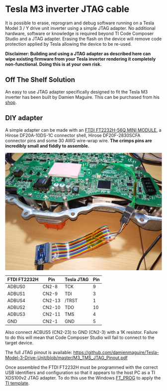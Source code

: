 # Tesla M3 inverter JTAG cable

It is possible to erase, reprogram and debug software running on a Tesla Model 3 / Y drive unit inverter using a simple JTAG adapter. No additional  hardware, software or knowledge is required beyond TI Code Composer Studio and a JTAG adapter. Erasing the flash on the device will remove code protection applied by Tesla allowing the device to be re-used.

**Disclaimer: Building and using a JTAG adapter as described here can wipe existing firmware from your Tesla inverter rendering it completely non-functional. Doing this is at your own risk.**

## Off The Shelf Solution

An easy to use JTAG adapter specifically designed to fit the Tesla M3 inverter has been built by Damien Maguire. This can be purchased from his [shop](https://www.evbmw.com/index.php/evbmw-webshop/tesla-boards/m3du-jtag).

## DIY adapter

A simple adapter can be made with an [FTDI FT2232H-56Q MINI MODULE](https://ftdichip.com/products/ft2232h-56-mini-module/), a Hirose DF20A-10DS-1C connector shell, Hirose DF20F-2830SCFA connector pins and some 30 AWG wire-wrap wire. **The crimps pins are incredibly small and fiddly to assemble.**

![Picture of a simple DIY JTAG adapter](DIY-Tesla-M3-inverter-JTAG-cable.jpg)

FTDI FT2232H | Pin   | Tesla JTAG | Pin
-------------|-------|------------|----
ADBUS0       |CN2-8  | TCK        | 9
ADBUS1       |CN2-9  | TDI        | 3
ADBUS4       |CN2-13 | /TRST      | 1
ADBUS2       |CN2-10 | TDO        | 10
ADBUS3       |CN2-11 | TMS        | 4
GND          |CN2-1  | GND        | 5

Also connect ACBUS5 (CN2-23) to GND (CN2-3) with a 1K resistor. Failure to do this will mean that Code Composer Studio will fail to connect to the target device.

The full JTAG pinout is available: <https://github.com/damienmaguire/Tesla-Model-3-Drive-Unit/blob/master/M3_TMS_JTAG_Pinout.pdf>

Once assembled the FTDI FT2232H must be programmed with the correct USB identifiers and configuration so that it appears to the host PC as a TI XDS100v2 JTAG adapter. To do this use the Windows [FT_PROG](https://ftdichip.com/utilities/#ft_prog) to apply the [TI template](https://software-dl.ti.com/ccs/esd/documents/xdsdebugprobes/files/F28379D_LAUNCHXL.zip).
